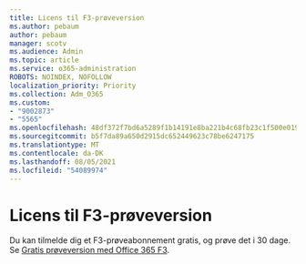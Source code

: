 ```yaml
---
title: Licens til F3-prøveversion
ms.author: pebaum
author: pebaum
manager: scotv
ms.audience: Admin
ms.topic: article
ms.service: o365-administration
ROBOTS: NOINDEX, NOFOLLOW
localization_priority: Priority
ms.collection: Adm_O365
ms.custom:
- "9002873"
- "5565"
ms.openlocfilehash: 48df372f7bd6a5289f1b14191e8ba221b4c68fb23c1f500e0191e2ddda3c4114
ms.sourcegitcommit: b5f7da89a650d2915dc652449623c78be6247175
ms.translationtype: MT
ms.contentlocale: da-DK
ms.lasthandoff: 08/05/2021
ms.locfileid: "54089974"
---
```

# <a name="f3-trail-license"></a>Licens til F3-prøveversion

Du kan tilmelde dig et F3-prøveabonnement gratis, og prøve det i 30 dage. Se [Gratis prøveversion med Office 365 F3](https://go.microsoft.com/fwlink/p/?LinkID=848845&clcid=0x409&culture=en-us&country=US).
